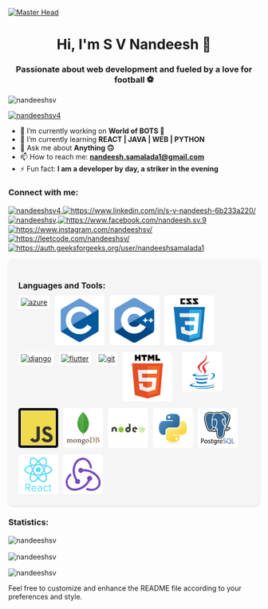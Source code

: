 [![Master Head](https://camo.githubusercontent.com/48ec00ed4c84e771db4a1db90b56352923a8d644452a32b434d68e97006c9337/68747470733a2f2f63686b736b696c6c732e636f6d2f77702d636f6e74656e742f75706c6f6164732f323032302f30342f504e432d416e696d617465642d42616e6e6572732e676966)](https://github.com/nandeeshsv/nandeeshsv)

<h1 align="center">Hi, I'm S V Nandeesh 👋</h1>
<h3 align="center">Passionate about web development and fueled by a love for football ⚽️</h3>

<p align="left">
  <img src="https://komarev.com/ghpvc/?username=nandeeshsv&label=Profile%20views&color=0e75b6&style=flat" alt="nandeeshsv" />
</p>

<p align="left">
  <a href="https://twitter.com/nandeeshsv4" target="_blank">
    <img src="https://img.shields.io/twitter/follow/nandeeshsv4?logo=twitter&style=for-the-badge" alt="nandeeshsv4" />
  </a>
</p>

- 🔭 I’m currently working on **World of BOTS 🤖**
- 🌱 I’m currently learning **REACT | JAVA | WEB | PYTHON**
- 💬 Ask me about **Anything 🙃**
- 📫 How to reach me: **nandeesh.samalada1@gmail.com**
- ⚡ Fun fact: **I am a developer by day, a striker in the evening**

<h3 align="left">Connect with me:</h3>
<p align="left">
  <a href="https://twitter.com/nandeeshsv4" target="_blank">
    <img align="center" src="https://raw.githubusercontent.com/rahuldkjain/github-profile-readme-generator/master/src/images/icons/Social/twitter.svg" alt="nandeeshsv4" height="30" width="40" />
  </a>
  <a href="https://linkedin.com/in/https://www.linkedin.com/in/s-v-nandeesh-6b233a220/" target="_blank">
    <img align="center" src="https://raw.githubusercontent.com/rahuldkjain/github-profile-readme-generator/master/src/images/icons/Social/linked-in-alt.svg" alt="https://www.linkedin.com/in/s-v-nandeesh-6b233a220/" height="30" width="40" />
  </a>
  <a href="https://kaggle.com/nandeeshsv" target="_blank">
    <img align="center" src="https://raw.githubusercontent.com/rahuldkjain/github-profile-readme-generator/master/src/images/icons/Social/kaggle.svg" alt="nandeeshsv" height="30" width="40" />
  </a>
  <a href="https://fb.com/https://www.facebook.com/nandeesh.sv.9" target="_blank">
    <img align="center" src="https://raw.githubusercontent.com/rahuldkjain/github-profile-readme-generator/master/src/images/icons/Social/facebook.svg" alt="https://www.facebook.com/nandeesh.sv.9" height="30" width="40" />
  </a>
  <a href="https://instagram.com/https://www.instagram.com/nandeeshsv/" target="_blank">
    <img align="center" src="https://raw.githubusercontent.com/rahuldkjain/github-profile-readme-generator/master/src/images/icons/Social/instagram.svg" alt="https://www.instagram.com/nandeeshsv/" height="30" width="40" />
  </a>
  <a href="https://www.leetcode.com/https://leetcode.com/nandeeshsv/" target="_blank">
    <img align="center" src="https://raw.githubusercontent.com/rahuldkjain/github-profile-readme-generator/master/src/images/icons/Social/leet-code.svg" alt="https://leetcode.com/nandeeshsv/" height="30" width="40" />
  </a>
  <a href="https://auth.geeksforgeeks.org/user/https://auth.geeksforgeeks.org/user/nandeeshsamalada1" target="_blank">
    <img align="center" src="https://raw.githubusercontent.com/rahuldkjain/github-profile-readme-generator/master/src/images/icons/Social/geeks-for-geeks.svg" alt="https://auth.geeksforgeeks.org/user/nandeeshsamalada1" height="30" width="40" />
  </a>
</p>

<div style="background-color: #f5f5f5; padding: 20px; border-radius: 10px; box-shadow: 0 2px 5px rgba(0, 0, 0, 0.1);">
  <h3 style="margin-bottom: 10px;">Languages and Tools:</h3>
  <div style="display: flex; flex-wrap: wrap; gap: 10px;">
    <a href="https://azure.microsoft.com/en-in/" target="_blank" rel="noreferrer">
      <img src="https://www.vectorlogo.zone/logos/microsoft_azure/microsoft_azure-icon.svg" alt="azure" width="90" height="90" style="border-radius: 5px; background-color: #fff; padding: 5px;">
    </a>
    <a href="https://www.cprogramming.com/" target="_blank" rel="noreferrer">
      <img src="https://raw.githubusercontent.com/devicons/devicon/master/icons/c/c-original.svg" alt="c" width="90" height="90" style="border-radius: 5px; background-color: #fff; padding: 5px;">
    </a>
    <a href="https://www.w3schools.com/cpp/" target="_blank" rel="noreferrer">
      <img src="https://raw.githubusercontent.com/devicons/devicon/master/icons/cplusplus/cplusplus-original.svg" alt="cplusplus" width="90" height="90" style="border-radius: 5px; background-color: #fff; padding: 5px;">
    </a>
    <a href="https://www.w3schools.com/css/" target="_blank" rel="noreferrer">
      <img src="https://raw.githubusercontent.com/devicons/devicon/master/icons/css3/css3-original-wordmark.svg" alt="css3" width="90" height="90" style="border-radius: 5px; background-color: #fff; padding: 5px;">
    </a>
    <a href="https://www.djangoproject.com/" target="_blank" rel="noreferrer">
      <img src="https://cdn.worldvectorlogo.com/logos/django.svg" alt="django" width="90" height="90" style="border-radius: 5px; background-color: #fff; padding: 5px;">
    </a>
    <a href="https://flutter.dev" target="_blank" rel="noreferrer">
      <img src="https://www.vectorlogo.zone/logos/flutterio/flutterio-icon.svg" alt="flutter" width="90" height="90" style="border-radius: 5px; background-color: #fff; padding: 5px;">
    </a>
    <a href="https://git-scm.com/" target="_blank" rel="noreferrer">
      <img src="https://www.vectorlogo.zone/logos/git-scm/git-scm-icon.svg" alt="git" width="90" height="90" style="border-radius: 5px; background-color: #fff; padding: 5px;">
    </a>
    <a href="https://www.w3.org/html/" target="_blank" rel="noreferrer">
      <img src="https://raw.githubusercontent.com/devicons/devicon/master/icons/html5/html5-original-wordmark.svg" alt="html5" width="90" height="90" style="border-radius: 5px; background-color: #fff; padding: 5px;">
    </a>
<br>
<br>    
    <a href="https://www.java.com/" target="_blank" rel="noreferrer">
      <img src="https://raw.githubusercontent.com/devicons/devicon/master/icons/java/java-original.svg" alt="java" width="70" height="70" style="border-radius: 5px; background-color: #fff; padding: 5px;">
    </a>
    <a href="https://www.javascript.com/" target="_blank" rel="noreferrer">
      <img src="https://raw.githubusercontent.com/devicons/devicon/master/icons/javascript/javascript-original.svg" alt="javascript" width="70" height="70" style="border-radius: 5px; background-color: #111; padding: 5px;">
    </a>
    <a href="https://www.mongodb.com/" target="_blank" rel="noreferrer">
      <img src="https://raw.githubusercontent.com/devicons/devicon/master/icons/mongodb/mongodb-original-wordmark.svg" alt="mongodb" width="70" height="70" style="border-radius: 5px; background-color: #fff; padding: 5px;">
    </a>
    <a href="https://nodejs.org/" target="_blank" rel="noreferrer">
      <img src="https://raw.githubusercontent.com/devicons/devicon/master/icons/nodejs/nodejs-original-wordmark.svg" alt="nodejs" width="70" height="70" style="border-radius: 5px; background-color: #fff; padding: 5px;">
    </a>
    <a href="https://www.python.org/" target="_blank" rel="noreferrer">
      <img src="https://raw.githubusercontent.com/devicons/devicon/master/icons/python/python-original.svg" alt="python" width="70" height="70" style="border-radius: 5px; background-color: #fff; padding: 5px;">
    </a>
    <a href="https://www.postgresql.org/" target="_blank" rel="noreferrer">
      <img src="https://raw.githubusercontent.com/devicons/devicon/master/icons/postgresql/postgresql-original-wordmark.svg" alt="postgresql" width="70" height="70" style="border-radius: 5px; background-color: #fff; padding: 5px;">
    </a>
    <a href="https://reactjs.org/" target="_blank" rel="noreferrer">
      <img src="https://raw.githubusercontent.com/devicons/devicon/master/icons/react/react-original-wordmark.svg" alt="react" width="70" height="70" style="border-radius: 5px; background-color: #fff; padding: 5px;">
    </a>
    <a href="https://redux.js.org/" target="_blank" rel="noreferrer">
      <img src="https://raw.githubusercontent.com/devicons/devicon/master/icons/redux/redux-original.svg" alt="redux" width="70" height="70" style="border-radius: 5px; background-color: #fff; padding: 5px;">
    </a>
  </div>
</div>


<h3 align="left">Statistics:</h3>
<p align="left">
  <img align="center" src="https://github-readme-stats.vercel.app/api/top-langs?username=nandeeshsv&show_icons=true&locale=en&layout=compact" alt="nandeeshsv" />
</p>
<p align="left">
  <img align="center" src="https://github-readme-stats.vercel.app/api?username=nandeeshsv&show_icons=true&locale=en" alt="nandeeshsv" />
</p>
<p align="left">
  <img align="center" src="https://github-readme-streak-stats.herokuapp.com/?user=nandeeshsv&" alt="nandeeshsv" />
</p>

Feel free to customize and enhance the README file according to your preferences and style.
